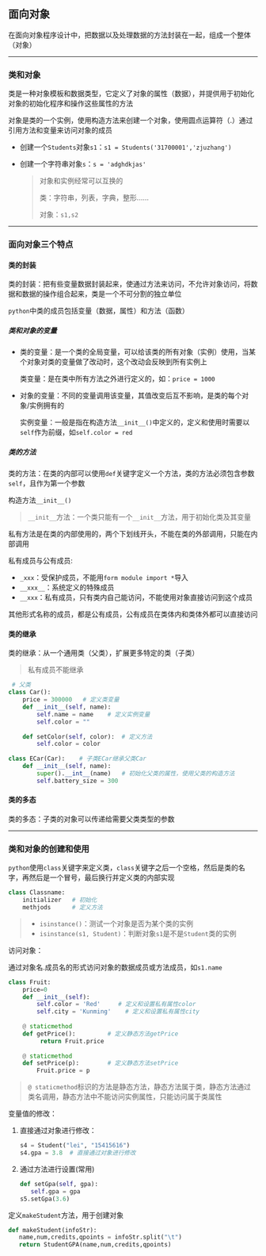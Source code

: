 ## 面向对象

在面向对象程序设计中，把数据以及处理数据的方法封装在一起，组成一个整体（对象）

***

### 类和对象

类是一种对象模板和数据类型，它定义了对象的属性（数据），并提供用于初始化对象的初始化程序和操作这些属性的方法

对象是类的一个实例，使用构造方法来创建一个对象，使用圆点运算符（.）通过引用方法和变量来访问对象的成员

- 创建一个`Students`对象`s1`：`s1 = Students('31700001','zjuzhang')`

- 创建一个字符串对象`s`：`s = 'adghdkjas'`

  > 对象和实例经常可以互换的
  >
  > 类：字符串，列表，字典，整形......
  >
  > 对象：`s1,s2`

***

### 面向对象三个特点

#### 类的封装

类的封装：把有些变量数据封装起来，使通过方法来访问，不允许对象访问，将数据和数据的操作组合起来，类是一个不可分割的独立单位

`python`中类的成员包括变量（数据，属性）和方法（函数）

##### 类和对象的变量

- 类的变量：是一个类的全局变量，可以给该类的所有对象（实例）使用，当某个对象对类的变量做了改动时，这个改动会反映到所有实例上

  类变量：是在类中所有方法之外进行定义的，如：`price = 1000`

- 对象的变量：不同的变量调用该变量，其值改变后互不影响，是类的每个对象/实例拥有的

  实例变量：一般是指在构造方法`__init__()`中定义的，定义和使用时需要以`self`作为前缀，如`self.color = red`

##### 类的方法

类的方法：在类的内部可以使用`def`关键字定义一个方法，类的方法必须包含参数`self`，且作为第一个参数

构造方法`__init__()`

> `__init__`方法：一个类只能有一个`__init__`方法，用于初始化类及其变量

私有方法是在类的内部使用的，两个下划线开头，不能在类的外部调用，只能在内部调用

私有成员与公有成员:

- `_xxx`：受保护成员，不能用`form module import *`导入
- `__xxx__`：系统定义的特殊成员
- `__xxx`：私有成员，只有类内自己能访问，不能使用对象直接访问到这个成员

其他形式名称的成员，都是公有成员，公有成员在类体内和类体外都可以直接访问

#### 类的继承

类的继承：从一个通用类（父类），扩展更多特定的类（子类）

> 私有成员不能继承

```python
 # 父类
class Car():   
    price = 300000   # 定义类变量 
    def __init__(self, name):
        self.name = name    # 定义实例变量
        self.color = ""
        
    def setColor(self, color):  # 定义方法
        self.color = color
 
class ECar(Car):    # 子类ECar继承父类Car
    def __init__(self, name):
        super().__int__(name)   # 初始化父类的属性，使用父类的构造方法
        self.battery_size = 300
```

#### 类的多态

类的多态：子类的对象可以传递给需要父类类型的参数

***

### 类和对象的创建和使用

`python`使用`class`关键字来定义类，`class`关键字之后一个空格，然后是类的名字，再然后是一个冒号，最后换行并定义类的内部实现

```python
class Classname:
    initializer   # 初始化
    methjods      # 定义方法
```

> - `isinstance()`：测试一个对象是否为某个类的实例
> - `isinstance(s1, Student)`：判断对象`s1`是不是`Student`类的实例

访问对象：

通过对象名.成员名的形式访问对象的数据成员或方法成员，如`s1.name`

```python
class Fruit:
    price=0
    def __init__(self):
        self.color = 'Red'     # 定义和设置私有属性color
        self.city = 'Kunming'	 # 定义和设置私有属性city
        
    @ staticmethod
    def getPrice():		    # 定义静态方法getPrice
         return Fruit.price
        
    @ staticmethod
    def setPrice(p):		# 定义静态方法setPrice
        Fruit.price = p
```

> `@ staticmethod`标识的方法是静态方法，静态方法属于类，静态方法通过类名调用，静态方法中不能访问实例属性，只能访问属于类属性

变量值的修改：

1. 直接通过对象进行修改：

   ```python
   s4 = Student("lei", "15415616")
   s4.gpa = 3.8  # 直接通过对象进行修改
   ```

2. 通过方法进行设置(常用)

   ```python
   def setGpa(self, gpa):
      self.gpa = gpa
   s5.setGpa(3.6)
   ```

定义`makeStudent`方法，用于创建对象

```python
def makeStudent(infoStr):
   name,num,credits,qpoints = infoStr.split("\t")
   return StudentGPA(name,num,credits,qpoints)
```

